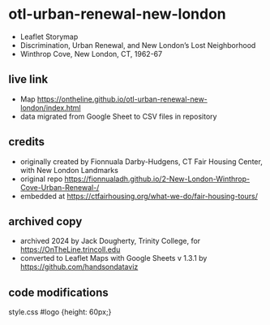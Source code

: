 # otl-urban-renewal-new-london
- Leaflet Storymap
- Discrimination, Urban Renewal, and New London’s Lost Neighborhood
- Winthrop Cove, New London, CT, 1962-67

## live link
- Map https://ontheline.github.io/otl-urban-renewal-new-london/index.html
- data migrated from Google Sheet to CSV files in repository

## credits
- originally created by Fionnuala Darby-Hudgens, CT Fair Housing Center, with New London Landmarks
- original repo https://fionnualadh.github.io/2-New-London-Winthrop-Cove-Urban-Renewal-/
- embedded at https://ctfairhousing.org/what-we-do/fair-housing-tours/

## archived copy
- archived 2024 by Jack Dougherty, Trinity College, for https://OnTheLine.trincoll.edu
- converted to Leaflet Maps with Google Sheets v 1.3.1 by https://github.com/handsondataviz

## code modifications
style.css #logo {height: 60px;}
